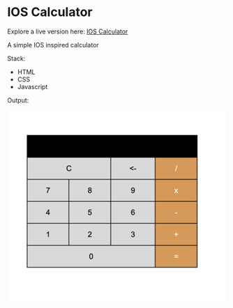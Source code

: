 # IOS Calculator

Explore a live version here: [IOS Calculator](https://kratharth-1999.github.io/ios-calculator/code/)

A simple IOS inspired calculator

Stack:

-   HTML
-   CSS
-   Javascript

Output:

![output](./images/output.png "Calculator")
